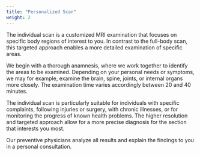 ```yaml
---
title: "Personalized Scan"
weight: 2
---
```


The individual scan is a customized MRI examination that focuses on specific body regions of interest to you. In contrast to the full-body scan, this targeted approach enables a more detailed examination of specific areas.

We begin with a thorough anamnesis, where we work together to identify the areas to be examined. Depending on your personal needs or symptoms, we may for example, examine the brain, spine, joints, or internal organs more closely. The examination time varies accordingly between 20 and 40 minutes.

The individual scan is particularly suitable for individuals with specific complaints, following injuries or surgery, with chronic illnesses, or for monitoring the progress of known health problems. The higher resolution and targeted approach allow for a more precise diagnosis for the section that interests you most.

Our preventive physicians analyze all results and explain the findings to you in a personal consultation.